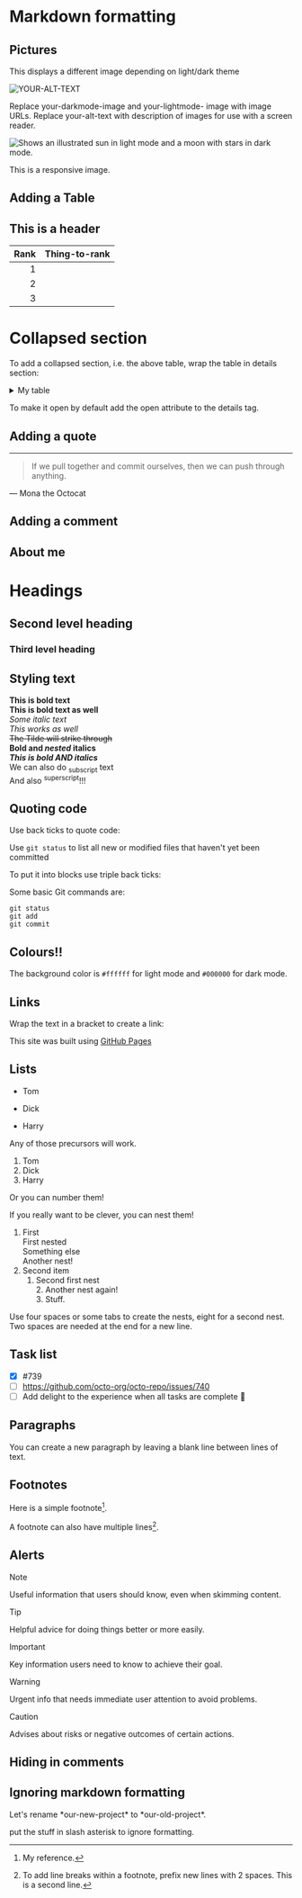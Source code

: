 # Markdown formatting

## Pictures

This displays a different image depending on light/dark theme

<picture>
 <source media="(prefers-color-scheme: dark)" srcset="YOUR-DARKMODE-IMAGE">
 <source media="(prefers-color-scheme: light)" srcset="YOUR-LIGHTMODE-IMAGE">
 <img alt="YOUR-ALT-TEXT" src="YOUR-DEFAULT-IMAGE">
</picture>

Replace your-darkmode-image and your-lightmode- image with image URLs.
Replace your-alt-text with description of images for use with a screen reader.

<picture>
  <source media="(prefers-color-scheme: dark)" srcset="https://user-images.githubusercontent.com/25423296/163456776-7f95b81a-f1ed-45f7-b7ab-8fa810d529fa.png">
  <source media="(prefers-color-scheme: light)" srcset="https://user-images.githubusercontent.com/25423296/163456779-a8556205-d0a5-45e2-ac17-42d089e3c3f8.png">
  <img alt="Shows an illustrated sun in light mode and a moon with stars in dark mode." src="https://user-images.githubusercontent.com/25423296/163456779-a8556205-d0a5-45e2-ac17-42d089e3c3f8.png">
</picture>

This is a responsive image.

## Adding a Table

## This is a header

| Rank  | Thing-to-rank |
|------:|---------------|
|      1|               |
|      2|               |
|      3|               |

# Collapsed section

To add a collapsed section, i.e. the above table, wrap the table in details section:

<details>
<summary>My table</summary>

## This is a header

| Rank  | Thing-to-rank |
|------:|---------------|
|      1|               |
|      2|               |
|      3|               |

</details>

To make it open by default add the open attribute to the details tag.

## Adding a quote

---
> If we pull together and commit ourselves, then we can push through anything.

— Mona the Octocat

## Adding a comment

## About me

<!-- TO DO: add more details about me later -->

# Headings
## Second level heading
### Third level heading

## Styling text

**This is bold text**  
__This is bold text as well__  
*Some italic text*  
_This works as well_  
~~The Tilde will strike through~~  
**Bold and _nested_ italics**  
***This is bold AND italics***  
We can also do <sub>subscript</sub> text  
And also <sup>superscript</sup>!!!  

## Quoting code

Use back ticks to quote code:

Use `git status` to list all new or modified files that haven't yet been committed

To put it into blocks use triple back ticks:

Some basic Git commands are:
```
git status
git add
git commit
```

## Colours!!

The background color is `#ffffff` for light mode and `#000000` for dark mode.

## Links

Wrap the text in a bracket to create a link:  

This site was built using [GitHub Pages](https://pages.github.com/)

## Lists

- Tom
* Dick
+ Harry

Any of those precursors will work.

1. Tom
2. Dick
3. Harry

Or you can number them!

If you really want to be clever, you can nest them!

1. First  
    First nested  
    Something else  
        Another nest!  
2. Second item  
    1. Second first nest  
        2. Another nest again!  
        3. Stuff.

Use four spaces or some tabs to create the nests, eight for a second nest. Two spaces are needed at the end for a new line.

## Task list

- [x] #739
- [ ] https://github.com/octo-org/octo-repo/issues/740
- [ ] Add delight to the experience when all tasks are complete :tada:

## Paragraphs

You can create a new paragraph by leaving a blank line between lines of text.

## Footnotes

Here is a simple footnote[^1].

A footnote can also have multiple lines[^2].

[^1]: My reference.
[^2]: To add line breaks within a footnote, prefix new lines with 2 spaces.
  This is a second line.

## Alerts

> [!NOTE]
> Useful information that users should know, even when skimming content.

> [!TIP]
> Helpful advice for doing things better or more easily.

> [!IMPORTANT]
> Key information users need to know to achieve their goal.

> [!WARNING]
> Urgent info that needs immediate user attention to avoid problems.

> [!CAUTION]
> Advises about risks or negative outcomes of certain actions.

## Hiding in comments

<!-- This content will not appear in the rendered Markdown -->

## Ignoring markdown formatting

Let's rename \*our-new-project\* to \*our-old-project\*.

put the stuff in slash asterisk to ignore formatting.